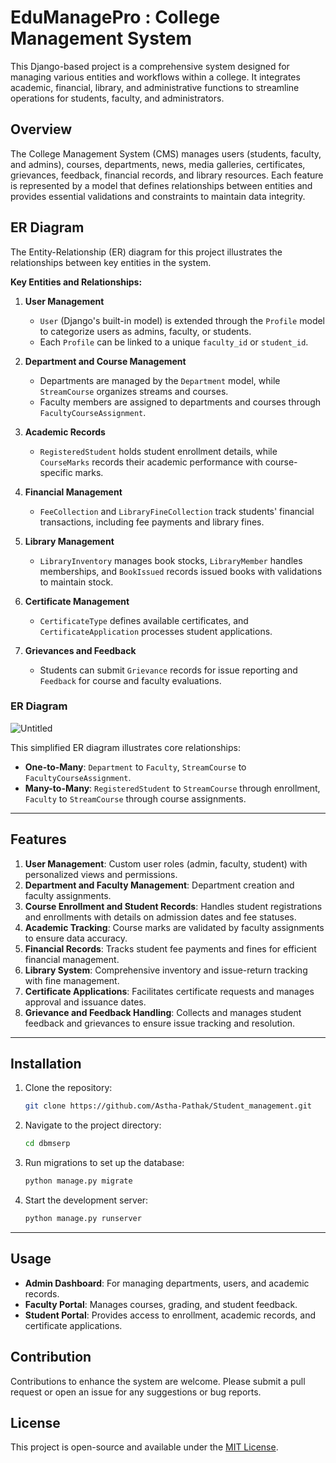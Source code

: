 # EduManagePro : College Management System

This Django-based project is a comprehensive system designed for managing various entities and workflows within a college. It integrates academic, financial, library, and administrative functions to streamline operations for students, faculty, and administrators.

## Overview

The College Management System (CMS) manages users (students, faculty, and admins), courses, departments, news, media galleries, certificates, grievances, feedback, financial records, and library resources. Each feature is represented by a model that defines relationships between entities and provides essential validations and constraints to maintain data integrity.

## ER Diagram

The Entity-Relationship (ER) diagram for this project illustrates the relationships between key entities in the system. 

**Key Entities and Relationships:**

1. **User Management**
   - `User` (Django's built-in model) is extended through the `Profile` model to categorize users as admins, faculty, or students.
   - Each `Profile` can be linked to a unique `faculty_id` or `student_id`.

2. **Department and Course Management**
   - Departments are managed by the `Department` model, while `StreamCourse` organizes streams and courses.
   - Faculty members are assigned to departments and courses through `FacultyCourseAssignment`.

3. **Academic Records**
   - `RegisteredStudent` holds student enrollment details, while `CourseMarks` records their academic performance with course-specific marks.

4. **Financial Management**
   - `FeeCollection` and `LibraryFineCollection` track students' financial transactions, including fee payments and library fines.

5. **Library Management**
   - `LibraryInventory` manages book stocks, `LibraryMember` handles memberships, and `BookIssued` records issued books with validations to maintain stock.

6. **Certificate Management**
   - `CertificateType` defines available certificates, and `CertificateApplication` processes student applications.

7. **Grievances and Feedback**
   - Students can submit `Grievance` records for issue reporting and `Feedback` for course and faculty evaluations.

### ER Diagram

![Untitled](https://github.com/user-attachments/assets/0dcbbe6f-132f-4d57-86f6-5b91a156f9cf)


This simplified ER diagram illustrates core relationships:
- **One-to-Many**: `Department` to `Faculty`, `StreamCourse` to `FacultyCourseAssignment`.
- **Many-to-Many**: `RegisteredStudent` to `StreamCourse` through enrollment, `Faculty` to `StreamCourse` through course assignments.

---

## Features

1. **User Management**: Custom user roles (admin, faculty, student) with personalized views and permissions.
2. **Department and Faculty Management**: Department creation and faculty assignments.
3. **Course Enrollment and Student Records**: Handles student registrations and enrollments with details on admission dates and fee statuses.
4. **Academic Tracking**: Course marks are validated by faculty assignments to ensure data accuracy.
5. **Financial Records**: Tracks student fee payments and fines for efficient financial management.
6. **Library System**: Comprehensive inventory and issue-return tracking with fine management.
7. **Certificate Applications**: Facilitates certificate requests and manages approval and issuance dates.
8. **Grievance and Feedback Handling**: Collects and manages student feedback and grievances to ensure issue tracking and resolution.

---

## Installation

1. Clone the repository:
   ```bash
   git clone https://github.com/Astha-Pathak/Student_management.git
   ```
2. Navigate to the project directory:
   ```bash
   cd dbmserp
   ```
4. Run migrations to set up the database:
   ```bash
   python manage.py migrate
   ```
5. Start the development server:
   ```bash
   python manage.py runserver
   ```

---

## Usage

- **Admin Dashboard**: For managing departments, users, and academic records.
- **Faculty Portal**: Manages courses, grading, and student feedback.
- **Student Portal**: Provides access to enrollment, academic records, and certificate applications.

## Contribution

Contributions to enhance the system are welcome. Please submit a pull request or open an issue for any suggestions or bug reports.

## License

This project is open-source and available under the [MIT License](LICENSE).
